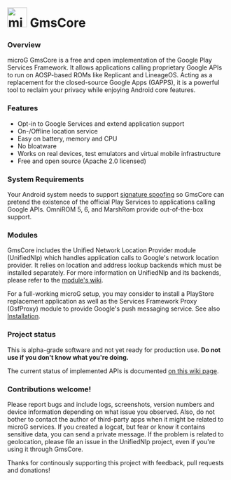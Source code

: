 <img src="http://i.imgur.com/hXY4lcC.png" height="45px" alt="microg logo"/> GmsCore
===

### Overview
microG GmsCore is a free and open implementation of the Google Play Services Framework. It allows applications calling proprietary Google APIs to run on AOSP-based ROMs like Replicant and LineageOS. Acting as a replacement for the closed-source Google Apps (GAPPS), it is a powerful tool to reclaim your privacy while enjoying Android core features.

### Features
- Opt-in to Google Services and extend application support
- On-/Offline location service
- Easy on battery, memory and CPU
- No bloatware
- Works on real devices, test emulators and virtual mobile infrastructure
- Free and open source (Apache 2.0 licensed)

### System Requirements
Your Android system needs to support [signature spoofing](https://github.com/microg/android_packages_apps_GmsCore/wiki/Signature-Spoofing) so GmsCore can pretend the existence of the official Play Services to applications calling Google APIs. OmniROM 5, 6, and MarshRom provide out-of-the-box support.

### Modules
GmsCore includes the Unified Network Location Provider module (UnifiedNlp) which handles application calls to Google's network location provider. It relies on location and address lookup backends which must be installed separately. For more information on UnifiedNlp and its backends, please refer to the [module's wiki](https://github.com/microg/android_packages_apps_UnifiedNlp/wiki).

For a full-working microG setup, you may consider to install a PlayStore replacement application as well as the Services Framework Proxy (GsfProxy) module to provide Google's push messaging service. See also [Installation](https://github.com/microg/android_packages_apps_GmsCore/wiki/Installation).

### Project status
This is alpha-grade software and not yet ready for production use. __Do not use if you don't know what you're doing.__

The current status of implemented APIs is documented [on this wiki page](https://github.com/microg/android_packages_apps_GmsCore/wiki/Implementation-Status).

### Contributions welcome!
Please report bugs and include logs, screenshots, version numbers and device information depending on what issue you observed. Also, do not bother to contact the author of third-party apps when it might be related to microG services. If you created a logcat, but fear or know it contains sensitive data, you can send a private message. If the problem is related to geolocation, please file an issue in the UnifiedNlp project, even if you're using it through GmsCore.

Thanks for continously supporting this project with feedback, pull requests and donations!
